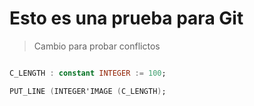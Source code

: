 # Esto es una prueba para Git

> Cambio para probar conflictos

```ada

C_LENGTH : constant INTEGER := 100;

PUT_LINE (INTEGER'IMAGE (C_LENGTH);

```
